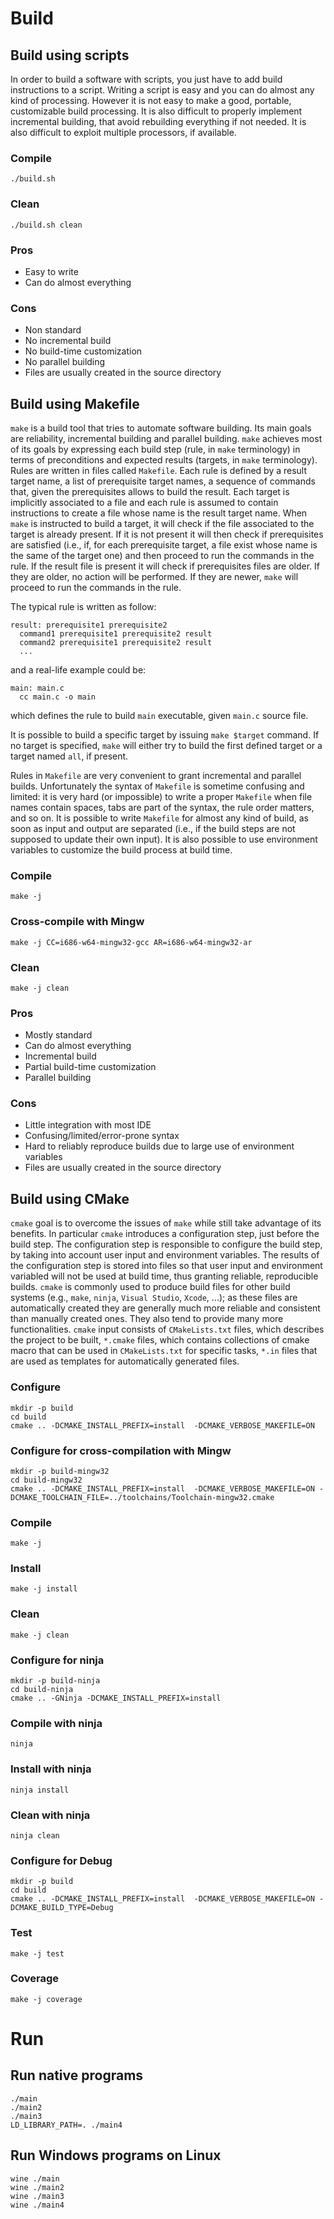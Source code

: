 Build
=====

Build using scripts
-------------------

In order to build a software with scripts, you just have to add build
instructions to a script. Writing a script is easy and you can do almost
any kind of processing. However it is not easy to make a good, portable,
customizable build processing. It is also difficult to properly implement
incremental building, that avoid rebuilding everything if not needed.
It is also difficult to exploit multiple processors, if available.

### Compile ###

```
./build.sh
```

### Clean ###

```
./build.sh clean
```

### Pros ###

* Easy to write
* Can do almost everything

### Cons ###

* Non standard
* No incremental build
* No build-time customization
* No parallel building
* Files are usually created in the source directory

Build using Makefile
--------------------

`make` is a build tool that tries to automate software building.
Its main goals are reliability, incremental building and parallel
building. `make` achieves most of its goals by expressing each
build step (rule, in `make` terminology) in terms of preconditions
and expected results (targets, in `make` terminology).
Rules are written in files called `Makefile`.
Each rule is defined by a result target name, a list of prerequisite
target names, a sequence of commands that, given the prerequisites
allows to build the result. Each target is implicitly associated to
a file and each rule is assumed to contain instructions to create
a file whose name is the result target name. When `make` is instructed
to build a target, it will check if the file associated to the target
is already present. If it is not present it will then check if prerequisites
are satisfied (i.e., if, for each prerequisite target, a file exist whose name
is the same of the target one) and then proceed to run the commands in the rule.
If the result file is present it will check if prerequisites files are older.
If they are older, no action will be performed. If they are newer, `make`
will proceed to run the commands in the rule.

The typical rule is written as follow:

```
result: prerequisite1 prerequisite2
  command1 prerequisite1 prerequisite2 result
  command2 prerequisite1 prerequisite2 result
  ...
```
and a real-life example could be:

```
main: main.c
  cc main.c -o main
```
which defines the rule to build `main` executable, given
`main.c` source file.

It is possible to build a specific target by issuing `make $target`
command. If no target is specified, `make` will either try to
build the first defined target or a target named `all`, if present.

Rules in `Makefile` are very convenient to grant incremental and parallel
builds. Unfortunately the syntax of `Makefile` is sometime confusing and
limited: it is very hard (or impossible) to write a proper `Makefile`
when file names contain spaces, tabs are part of the syntax, the
rule order matters, and so on. It is possible to write `Makefile` for
almost any kind of build, as soon as input and output are separated
(i.e., if the build steps are not supposed to update their own input).
It is also possible to use environment variables to customize the build process at
build time.

### Compile ###

```
make -j
```

### Cross-compile with Mingw ###

```
make -j CC=i686-w64-mingw32-gcc AR=i686-w64-mingw32-ar
```

### Clean ###

```
make -j clean
```

### Pros ###

* Mostly standard
* Can do almost everything
* Incremental build
* Partial build-time customization
* Parallel building

### Cons ###

* Little integration with most IDE
* Confusing/limited/error-prone syntax
* Hard to reliably reproduce builds due to large use of environment variables
* Files are usually created in the source directory

Build using CMake
-----------------

`cmake` goal is to overcome the issues of `make` while still take advantage of its benefits.
In particular `cmake` introduces a configuration step, just before the build step.
The configuration step is responsible to configure the build step, by taking into account
user input and environment variables. The results of the configuration step is stored
into files so that user input and environment variabled will not be used at build time,
thus granting reliable, reproducible builds.
`cmake` is commonly used to produce build files for other build systems (e.g., `make`, `ninja`,
`Visual Studio`, `Xcode`, ...); as these files are automatically created they are
generally much more reliable and consistent than manually created ones. They also
tend to provide many more functionalities.
`cmake` input consists of `CMakeLists.txt` files, which describes the project
to be built, `*.cmake` files, which contains collections of cmake macro that can
be used in `CMakeLists.txt` for specific tasks, `*.in` files that are used
as templates for automatically generated files.

### Configure ###

```
mkdir -p build
cd build
cmake .. -DCMAKE_INSTALL_PREFIX=install  -DCMAKE_VERBOSE_MAKEFILE=ON
```

### Configure for cross-compilation with Mingw ###

```
mkdir -p build-mingw32
cd build-mingw32
cmake .. -DCMAKE_INSTALL_PREFIX=install  -DCMAKE_VERBOSE_MAKEFILE=ON -DCMAKE_TOOLCHAIN_FILE=../toolchains/Toolchain-mingw32.cmake
```

### Compile ###

```
make -j
```

### Install ###

```
make -j install
```

### Clean ###

```
make -j clean
```
### Configure for ninja ###

```
mkdir -p build-ninja
cd build-ninja
cmake .. -GNinja -DCMAKE_INSTALL_PREFIX=install
```

### Compile with ninja ###

```
ninja
```

### Install with ninja ###

```
ninja install
```

### Clean with ninja ###

```
ninja clean
```

### Configure for Debug ###

```
mkdir -p build
cd build
cmake .. -DCMAKE_INSTALL_PREFIX=install  -DCMAKE_VERBOSE_MAKEFILE=ON -DCMAKE_BUILD_TYPE=Debug
```

### Test ###

```
make -j test
```

### Coverage ###

```
make -j coverage
```

Run
===

Run native programs
-------------------

```
./main
./main2
./main3
LD_LIBRARY_PATH=. ./main4
```

Run Windows programs on Linux
-----------------------------

```
wine ./main
wine ./main2
wine ./main3
wine ./main4
```
